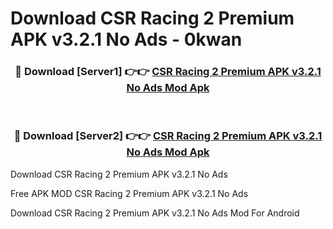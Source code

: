 # Download CSR Racing 2 Premium APK v3.2.1 No Ads - 0kwan



<div align="center">
<h3>🔴 Download [Server1] 👉👉 <a href="https://momento.my/?title=CSR_Racing_2_Premium_APK_v3.2.1_No_Ads">CSR Racing 2 Premium APK v3.2.1 No Ads Mod Apk</a></h3><br>

<h3>🔴 Download [Server2] 👉👉 <a href="https://momento.my/?title=CSR_Racing_2_Premium_APK_v3.2.1_No_Ads">CSR Racing 2 Premium APK v3.2.1 No Ads Mod Apk</a></h3>
</div>



Download CSR Racing 2 Premium APK v3.2.1 No Ads 

Free APK MOD CSR Racing 2 Premium APK v3.2.1 No Ads 

Download CSR Racing 2 Premium APK v3.2.1 No Ads Mod For Android
